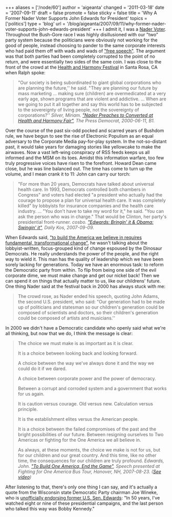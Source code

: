 +++
aliases = ['/node/60']
author = 'aigeanta'
changed = '2011-03-18'
date = '2007-09-11'
draft = false
promote = false
sticky = false
title = 'Why A Former Nader Voter Supports John Edwards for President'
topics = ['politics']
type = 'blog'
url = '/blog/aigeanta/2007/09/11/why-former-nader-voter-supports-john-edwards-president'
+++
I admit it, I was a <a href="http://en.wikipedia.org/wiki/Spoiler_effect">Nader Voter</a>. Throughout the Bush-Gore race I was highly disillusioned with our "two" party system because the politicians were obviously not working for the good of people, instead choosing to pander to the same corporate interests who had paid them off with wads and wads of <a href="http://www.commondreams.org/archive/2007/07/16/2560/">"free speech"</a>. The argument was that both parties had been completely corrupted to the point of no return, and were essentially two sides of the same coin.
 I was close to the front of the crowd at the <a href="http://www.harmonyfestival.com/">Health and Harmony Festival</a> in Santa Rosa, CA when Ralph spoke:



<blockquote>"Our society is being subordinated to giant global corporations who are planning the future,'' he said. "They are planning our future by mass marketing ... making sure (children) are overmedicated at a very early age, shown programs that are violent and addictive. ... When are we going to put it all together and say this world has to be subjected to the sovereignty of living people, not the sovereignty of corporations?'' <cite>Silver, Miriam. <a href="http://nl.newsbank.com/nl-search/we/Archives?p_action=doc&p_docid=0EAFEC0716C4187E&p_docnum=1&s_dlid=DL0107091101154723227">"Nader Preaches to Converted at Health and Harmony Fair"</a>, The Press Democrat, 2000-06-11, B1.</cite></blockquote>



Over the course of the past six-odd pocked and scarred years of Bushdom rule, we have begun to see the rise of Electronic Populism as an equal adversary to the Corporate Media pay-for-play system. In the not-so-distant past, it would take years for damaging stories like yellowcake to make the airwaves. Now a vast left-wing conspiracy of RSS feeds keeps us all informed and the MSM on its toes. Amidst this information warfare, too few truly progressive voices have risen to the forefront. Howard Dean came close, but he was line balanced out. The time has come to turn up the volume, and I mean crank it to 11: John can carry our torch:



<blockquote>"For more than 20 years, Democrats have talked about universal health care. In 1993, Democrats controlled both chambers in Congress" and voters had elected "a president who actually had the courage to propose a plan for universal health care. It was completely killed" by lobbyists for insurance companies and the health care industry. ... "You don't have to take my word for it," he said. "You can ask the person who was in charge." That would be Clinton, her party's presidential front-runner. <cite>cosbo. <a href="http://www.dailykos.com/storyonly/2007/9/9/123614/7342">"Edwards: Bringin' it & Obama: Swingin' it"</a>, Daily Kos, 2007-09-09.</cite></blockquote>



When Edwards said, <a href="http://johnedwards.com/news/speeches/nhip20070315/">"to build the America we believe in requires fundamental, transformational change"</a>, he wasn't talking about the lobbyist-written, focus-grouped kind of change espoused by the Dinosaur Democrats. He really understands the power of the people, and the right way to wield it. This man has the quality of leadership which we have been sorely lacking for generations. Today we have an enormous task: to reform the Democratic party from within. To flip from being one side of the evil corporate dime, we must make change and get our nickel back! Then we can spend it on things that actually matter to us, like our childrens' future. One thing Nader said at the festival back in 2000 has always stuck with me:



<blockquote>The crowd rose, as Nader ended his speech, quoting John Adams, the second U.S. president, who said: "Our generation had to be made up of politicians and statesman so our children's generation could be composed of scientists and doctors, so their children's generation could be composed of artists and musicians.''</blockquote>



In 2000 we didn't have a Democratic candidate who openly said what we're all thinking, but now that we do, I think the message is clear:



<blockquote>The choice we must make is as important as it is clear.

It is a choice between looking back and looking forward.

A choice between the way we've always done it and the way we could do it if we dared.

A choice between corporate power and the power of democracy.

Between a corrupt and corroded system and a government that works for us again.

It is caution versus courage. Old versus new. Calculation versus principle.

It is the establishment elites versus the American people.

It is a choice between the failed compromises of the past and the bright possibilities of our future. Between resigning ourselves to Two Americas or fighting for the One America we all believe in.

As always, at these moments, the choice we make is not for us, but for our children and our great country. And this time, like no other time, the consequences for our children are truly profound. <cite>Edwards, John. <a href="http://johnedwards.com/news/speeches/20070823-hanover-speech/">"To Build One America, End the Game"</a>, Speech presented at Fighting for One America Bus Tour, Hanover, NH, 2007-08-23. (<a href="http://www.youtube.com/watch?v=JvumTKOSYaI">See video</a>)</cite></blockquote>



After listening to that, there's only one thing I can say, and it's actually a quote from the Wisconsin state Democratic Party chairman Joe Wineke, who is <a href="http://www.madison.com/tct/mad/topstories/233948">unofficially endorsing former U.S. Sen. Edwards</a>: "In 50 years, I've watched eight or nine of these presidential campaigns, and the last person who talked this way was Bobby Kennedy." 


